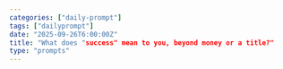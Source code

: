 ```yaml
---
categories: ["daily-prompt"]
tags: ["dailyprompt"]
date: "2025-09-26T6:00:00Z"
title: "What does "success" mean to you, beyond money or a title?"
type: "prompts"
---
```

